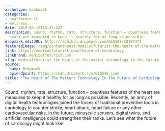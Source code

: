```yaml
---
archetype: bookmark
categories:
- healthcare it
- wellness
date: 2019-03-12T13:37:32Z
description: Sound, rhythm, rate, structure, function – countless features of the
  heart are measured to keep it healthy for as long as possible.
dropmark.editURL: http://radhikan.dropmark.com/616548/18197371
featuredImage: /img/content/post/medicalfuturist-the-heart-of-the-matter-technology-in-the-future-of-cardiology.gif
link: https://medicalfuturist.com/future-of-cardiology
linkBrand: medicalfuturist.com
slug: medicalfuturist-the-heart-of-the-matter-technology-in-the-future-of-cardiology
source:
  name: Dropmark
  apiendpoint: https://shah.dropmark.com/616548.json
title: 'The Heart of The Matter: Technology In The Future of Cardiology'
---
```

Sound, rhythm, rate, structure, function – countless features of the heart are measured to keep it healthy for as long as possible. Recently, an army of digital health technologies joined the forces of traditional preventive tools in cardiology to counter stroke, heart attack, heart failure or any other cardiovascular risks. In the future, minuscule sensors, digital twins, and artificial intelligence could strengthen their ranks. Let’s see what the future of cardiology might look like!

